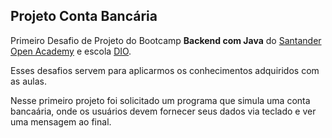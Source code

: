 ## Projeto Conta Bancária

Primeiro Desafio de Projeto do Bootcamp **Backend com Java** do [Santander Open Academy](https://santanderopenacademy.com/pt_pt/index.html) e escola [DIO](https://www.dio.me/).

Esses desafios servem para aplicarmos os conhecimentos adquiridos com as aulas.

Nesse primeiro projeto foi solicitado um programa que simula uma conta bancaária, onde os usuários devem fornecer seus dados via teclado e ver uma mensagem ao final.
